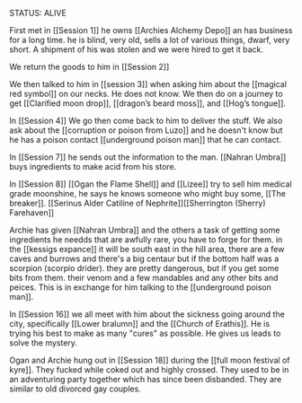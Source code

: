 STATUS: ALIVE

First met in [[Session 1]] 
he owns [[Archies Alchemy Depo]] an has business for a long time. he is blind, very old, sells a lot of various things, dwarf, very short. A shipment of his was stolen and we were hired to get it back. 

We return the goods to him in [[Session 2]]

We then talked to him in [[session 3]] when asking him about the [[magical red symbol]] on our necks. He does not know. We then do on a journey to get [[Clarified moon drop]], [[dragon’s beard moss]], and [[Hog’s tongue]]. 

In [[Session 4]] We go then come back to him to deliver the stuff. We also ask about the [[corruption or poison from Luzo]] and he doesn't know but he has a poison contact [[underground poison man]] that he can contact. 

In [[Session 7]] he sends out the information to the man. [[Nahran Umbra]] buys ingredients to make acid from his store. 

In [[Session 8]] [[Ogan the Flame Shell]] and [[Lizee]] try to sell him medical grade moonshine, he says he knows someone who might buy some, [[The breaker]]. 
[[Serinus Alder Catiline of Nephrite]][[Sherrington (Sherry) Farehaven]]

Archie has given [[Nahran Umbra]] and the others a task of getting some ingredients he needds that are awfully rare, you have to forge for them. in the [[kessigs expance]] it will be south east in the hill area, there are a few caves and burrows and there's a big centaur but if the bottom half was a scorpion (scorpio drider). they are pretty dangerous, but if you get some bits from them. their venom and a few mandables and any other bits and peices. This is in exchange for him talking to the [[underground poison man]].

In [[Session 16]] we all meet with him about the sickness going around the city, specifically [[Lower bralumn]] and the [[Church of Erathis]]. He is trying his best to make as many "cures" as possible. He gives us leads to solve the mystery. 

Ogan and Archie hung out in [[Session 18]] during the [[full moon festival of kyre]]. They fucked while coked out and highly crossed. They used to be in an adventuring party together which has since been disbanded. They are similar to old divorced gay couples. 